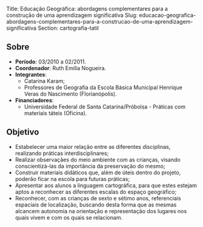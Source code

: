 Title: Educação Geográfica: abordagens complementares para a construção de uma aprendizagem significativa
Slug: educacao-geografica-abordagens-complementares-para-a-construcao-de-uma-aprendizagem-significativa
Section: cartografia-tatil

## Sobre

- **Período**: 03/2010 a 02/2011.
- **Coordenador**: Ruth Emília Nogueira.
- **Integrantes**:
    - Catarina Karam;
    - Professores de Geografia da Escola Básica Municipal Henrique Veras do
      Nascimento (Florianópolis).
- **Financiadores**:
    - Universidade Federal de Santa Catarina/Próbolsa - Práticas com materiais táteis (Oficina).

## Objetivo

- Estabelecer uma maior relação entre as diferentes disciplinas, realizando
  práticas interdisciplinares;
- Realizar observaçães do meio ambiente com as crianças, visando
  conscientizá-las da importância da preservação do mesmo;
- Construir materiais didáticos que, além de úteis dentro do projeto, poderão
  ficar na escola para futuras práticas;
- Apresentar aos alunos a linguagem cartográfica, para que estes estejam aptos
  a reconhecer as diferentes escalas do espaço geográfico;
- Reconhecer, com as crianças de sexto e sétimo anos, referenciais espaciais de
  localização, buscando desta forma que as mesmas alcancem autonomia na
  orientação e representação dos lugares nos quais vivem e com os quais se
  relacionam.
